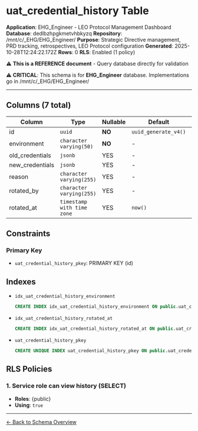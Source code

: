 # uat_credential_history Table

**Application**: EHG_Engineer - LEO Protocol Management Dashboard
**Database**: dedlbzhpgkmetvhbkyzq
**Repository**: /mnt/c/_EHG/EHG_Engineer/
**Purpose**: Strategic Directive management, PRD tracking, retrospectives, LEO Protocol configuration
**Generated**: 2025-10-28T12:24:22.172Z
**Rows**: 0
**RLS**: Enabled (1 policy)

⚠️ **This is a REFERENCE document** - Query database directly for validation

⚠️ **CRITICAL**: This schema is for **EHG_Engineer** database. Implementations go in /mnt/c/_EHG/EHG_Engineer/

---

## Columns (7 total)

| Column | Type | Nullable | Default | Description |
|--------|------|----------|---------|-------------|
| id | `uuid` | **NO** | `uuid_generate_v4()` | - |
| environment | `character varying(50)` | **NO** | - | - |
| old_credentials | `jsonb` | YES | - | - |
| new_credentials | `jsonb` | YES | - | - |
| reason | `character varying(255)` | YES | - | - |
| rotated_by | `character varying(255)` | YES | - | - |
| rotated_at | `timestamp with time zone` | YES | `now()` | - |

## Constraints

### Primary Key
- `uat_credential_history_pkey`: PRIMARY KEY (id)

## Indexes

- `idx_uat_credential_history_environment`
  ```sql
  CREATE INDEX idx_uat_credential_history_environment ON public.uat_credential_history USING btree (environment)
  ```
- `idx_uat_credential_history_rotated_at`
  ```sql
  CREATE INDEX idx_uat_credential_history_rotated_at ON public.uat_credential_history USING btree (rotated_at)
  ```
- `uat_credential_history_pkey`
  ```sql
  CREATE UNIQUE INDEX uat_credential_history_pkey ON public.uat_credential_history USING btree (id)
  ```

## RLS Policies

### 1. Service role can view history (SELECT)

- **Roles**: {public}
- **Using**: `true`

---

[← Back to Schema Overview](../database-schema-overview.md)
